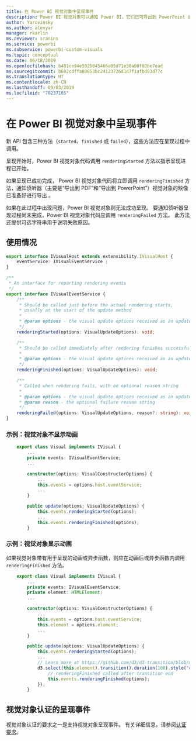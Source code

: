 ```yaml
---
title: 在 Power BI 视觉对象中呈现事件
description: Power BI 视觉对象可以通知 Power BI，它们已可导出到 PowerPoint 或 PDF。
author: Yarovinsky
ms.author: alexyar
manager: rkarlin
ms.reviewer: sranins
ms.service: powerbi
ms.subservice: powerbi-custom-visuals
ms.topic: conceptual
ms.date: 06/18/2019
ms.openlocfilehash: b481ce94e5025045466a05d71e30a00f02be7ead
ms.sourcegitcommit: b602cdffa80653bc24123726d1d7f1afbd93d77c
ms.translationtype: HT
ms.contentlocale: zh-CN
ms.lasthandoff: 09/03/2019
ms.locfileid: "70237165"
---
```

# <a name="render-events-in-power-bi-visuals"></a>在 Power BI 视觉对象中呈现事件

新 API 包含三种方法（`started`、`finished` 或 `failed`），这些方法应在呈现过程中调用。

呈现开始时，Power BI 视觉对象代码调用 `renderingStarted` 方法以指示呈现进程已开始。

如果呈现已成功完成， Power BI 视觉对象代码将立即调用 `renderingFinished` 方法，通知侦听器（主要是“导出到 PDF”和“导出到 PowerPoint”）视觉对象的映像已准备好进行导出   。

如果在此过程中出现问题，Power BI 视觉对象则无法成功呈现。 要通知侦听器呈现过程尚未完成，Power BI 视觉对象代码应调用 `renderingFailed` 方法。 此方法还提供可选字符串用于说明失败原因。

## <a name="usage"></a>使用情况

```typescript
export interface IVisualHost extends extensibility.IVisualHost {
    eventService: IVisualEventService ;
}

/**
 * An interface for reporting rendering events
 */
export interface IVisualEventService {
    /**
     * Should be called just before the actual rendering starts, 
     * usually at the start of the update method
     *
     * @param options - the visual update options received as an update parameter
     */
    renderingStarted(options: VisualUpdateOptions): void;

    /**
     * Should be called immediately after rendering finishes successfully
     * 
     * @param options - the visual update options received as an update parameter
     */
    renderingFinished(options: VisualUpdateOptions): void;

    /**
     * Called when rendering fails, with an optional reason string
     * 
     * @param options - the visual update options received as an update parameter
     * @param reason - the optional failure reason string
     */
    renderingFailed(options: VisualUpdateOptions, reason?: string): void;
}
```

### <a name="sample-the-visual-displays-no-animations"></a>示例：视觉对象不显示动画

```typescript
    export class Visual implements IVisual {
        ...
        private events: IVisualEventService;
        ...

        constructor(options: VisualConstructorOptions) {
            ...
            this.events = options.host.eventService;
            ...
        }

        public update(options: VisualUpdateOptions) {
            this.events.renderingStarted(options);
            ...
            this.events.renderingFinished(options);
        }
```

### <a name="sample-the-visual-displays-animations"></a>示例：视觉对象显示动画

如果视觉对象带有用于呈现的动画或异步函数，则应在动画后或异步函数内调用 `renderingFinished` 方法。

```typescript
    export class Visual implements IVisual {
        ...
        private events: IVisualEventService;
        private element: HTMLElement;
        ...

        constructor(options: VisualConstructorOptions) {
            ...
            this.events = options.host.eventService;
            this.element = options.element;
            ...
        }

        public update(options: VisualUpdateOptions) {
            this.events.renderingStarted(options);
            ...
            // Learn more at https://github.com/d3/d3-transition/blob/master/README.md#transition_end
            d3.select(this.element).transition().duration(100).style("opacity","0").end().then(() => {
                // renderingFinished called after transition end
                this.events.renderingFinished(options);
            });
        }
```

## <a name="rendering-events-for-visual-certification"></a>视觉对象认证的呈现事件

视觉对象认证的要求之一是支持视觉对象呈现事件。 有关详细信息，请参阅[认证要求](https://docs.microsoft.com/power-bi/power-bi-custom-visuals-certified?#certification-requirements)。
